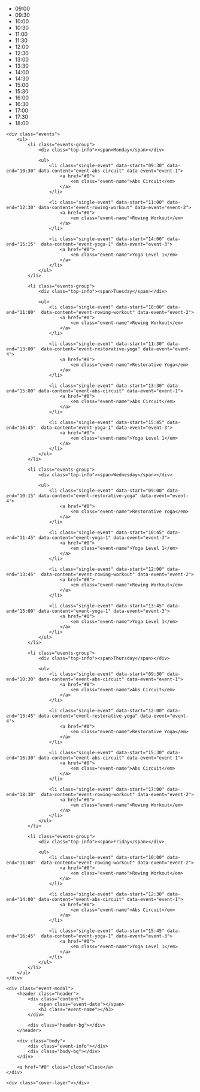<link rel="stylesheet" href="https://raw.githubusercontent.com/Heriam/schedule-template/master/css/reset.css"> <!-- CSS reset -->
<link rel="stylesheet" href="https://raw.githubusercontent.com/Heriam/schedule-template/master/css/style.css"> <!-- Resource style -->
<script src="https://raw.githubusercontent.com/Heriam/schedule-template/master/js/modernizr.js"></script>
<script src="https://raw.githubusercontent.com/Heriam/schedule-template/master/js/main.js"></script>


<div class="cd-schedule loading">
	<div class="timeline">
		<ul>
			<li><span>09:00</span></li>
			<li><span>09:30</span></li>
			<li><span>10:00</span></li>
			<li><span>10:30</span></li>
			<li><span>11:00</span></li>
			<li><span>11:30</span></li>
			<li><span>12:00</span></li>
			<li><span>12:30</span></li>
			<li><span>13:00</span></li>
			<li><span>13:30</span></li>
			<li><span>14:00</span></li>
			<li><span>14:30</span></li>
			<li><span>15:00</span></li>
			<li><span>15:30</span></li>
			<li><span>16:00</span></li>
			<li><span>16:30</span></li>
			<li><span>17:00</span></li>
			<li><span>17:30</span></li>
			<li><span>18:00</span></li>
		</ul>
	</div> <!-- .timeline -->

	<div class="events">
		<ul>
			<li class="events-group">
				<div class="top-info"><span>Monday</span></div>

				<ul>
					<li class="single-event" data-start="09:30" data-end="10:30" data-content="event-abs-circuit" data-event="event-1">
						<a href="#0">
							<em class="event-name">Abs Circuit</em>
						</a>
					</li>

					<li class="single-event" data-start="11:00" data-end="12:30" data-content="event-rowing-workout" data-event="event-2">
						<a href="#0">
							<em class="event-name">Rowing Workout</em>
						</a>
					</li>

					<li class="single-event" data-start="14:00" data-end="15:15"  data-content="event-yoga-1" data-event="event-3">
						<a href="#0">
							<em class="event-name">Yoga Level 1</em>
						</a>
					</li>
				</ul>
			</li>

			<li class="events-group">
				<div class="top-info"><span>Tuesday</span></div>

				<ul>
					<li class="single-event" data-start="10:00" data-end="11:00"  data-content="event-rowing-workout" data-event="event-2">
						<a href="#0">
							<em class="event-name">Rowing Workout</em>
						</a>
					</li>

					<li class="single-event" data-start="11:30" data-end="13:00"  data-content="event-restorative-yoga" data-event="event-4">
						<a href="#0">
							<em class="event-name">Restorative Yoga</em>
						</a>
					</li>

					<li class="single-event" data-start="13:30" data-end="15:00" data-content="event-abs-circuit" data-event="event-1">
						<a href="#0">
							<em class="event-name">Abs Circuit</em>
						</a>
					</li>

					<li class="single-event" data-start="15:45" data-end="16:45"  data-content="event-yoga-1" data-event="event-3">
						<a href="#0">
							<em class="event-name">Yoga Level 1</em>
						</a>
					</li>
				</ul>
			</li>

			<li class="events-group">
				<div class="top-info"><span>Wednesday</span></div>

				<ul>
					<li class="single-event" data-start="09:00" data-end="10:15" data-content="event-restorative-yoga" data-event="event-4">
						<a href="#0">
							<em class="event-name">Restorative Yoga</em>
						</a>
					</li>

					<li class="single-event" data-start="10:45" data-end="11:45" data-content="event-yoga-1" data-event="event-3">
						<a href="#0">
							<em class="event-name">Yoga Level 1</em>
						</a>
					</li>

					<li class="single-event" data-start="12:00" data-end="13:45"  data-content="event-rowing-workout" data-event="event-2">
						<a href="#0">
							<em class="event-name">Rowing Workout</em>
						</a>
					</li>

					<li class="single-event" data-start="13:45" data-end="15:00" data-content="event-yoga-1" data-event="event-3">
						<a href="#0">
							<em class="event-name">Yoga Level 1</em>
						</a>
					</li>
				</ul>
			</li>

			<li class="events-group">
				<div class="top-info"><span>Thursday</span></div>

				<ul>
					<li class="single-event" data-start="09:30" data-end="10:30" data-content="event-abs-circuit" data-event="event-1">
						<a href="#0">
							<em class="event-name">Abs Circuit</em>
						</a>
					</li>

					<li class="single-event" data-start="12:00" data-end="13:45" data-content="event-restorative-yoga" data-event="event-4">
						<a href="#0">
							<em class="event-name">Restorative Yoga</em>
						</a>
					</li>

					<li class="single-event" data-start="15:30" data-end="16:30" data-content="event-abs-circuit" data-event="event-1">
						<a href="#0">
							<em class="event-name">Abs Circuit</em>
						</a>
					</li>

					<li class="single-event" data-start="17:00" data-end="18:30"  data-content="event-rowing-workout" data-event="event-2">
						<a href="#0">
							<em class="event-name">Rowing Workout</em>
						</a>
					</li>
				</ul>
			</li>

			<li class="events-group">
				<div class="top-info"><span>Friday</span></div>

				<ul>
					<li class="single-event" data-start="10:00" data-end="11:00"  data-content="event-rowing-workout" data-event="event-2">
						<a href="#0">
							<em class="event-name">Rowing Workout</em>
						</a>
					</li>

					<li class="single-event" data-start="12:30" data-end="14:00" data-content="event-abs-circuit" data-event="event-1">
						<a href="#0">
							<em class="event-name">Abs Circuit</em>
						</a>
					</li>

					<li class="single-event" data-start="15:45" data-end="16:45"  data-content="event-yoga-1" data-event="event-3">
						<a href="#0">
							<em class="event-name">Yoga Level 1</em>
						</a>
					</li>
				</ul>
			</li>
		</ul>
	</div>

	<div class="event-modal">
		<header class="header">
			<div class="content">
				<span class="event-date"></span>
				<h3 class="event-name"></h3>
			</div>

			<div class="header-bg"></div>
		</header>

		<div class="body">
			<div class="event-info"></div>
			<div class="body-bg"></div>
		</div>

		<a href="#0" class="close">Close</a>
	</div>

	<div class="cover-layer"></div>
</div> <!-- .cd-schedule -->